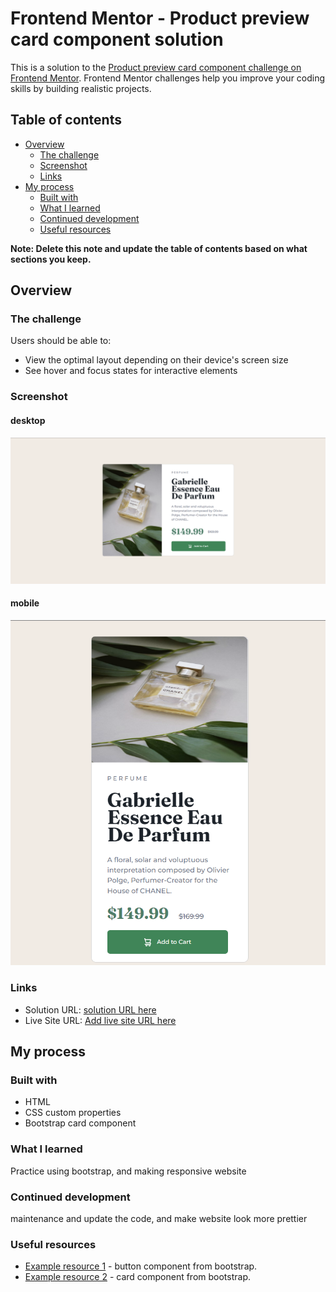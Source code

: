 # Frontend Mentor - Product preview card component solution

This is a solution to the [Product preview card component challenge on Frontend Mentor](https://www.frontendmentor.io/challenges/product-preview-card-component-GO7UmttRfa). Frontend Mentor challenges help you improve your coding skills by building realistic projects.

## Table of contents

- [Overview](#overview)
  - [The challenge](#the-challenge)
  - [Screenshot](#screenshot)
  - [Links](#links)
- [My process](#my-process)
  - [Built with](#built-with)
  - [What I learned](#what-i-learned)
  - [Continued development](#continued-development)
  - [Useful resources](#useful-resources)

**Note: Delete this note and update the table of contents based on what sections you keep.**

## Overview

### The challenge

Users should be able to:

- View the optimal layout depending on their device's screen size
- See hover and focus states for interactive elements

### Screenshot

#### desktop

![screenshot-desktop](./screenshot/product-preview-card-component-picture-desktop.png)

#### mobile

![screenshot-mobile](./screenshot/product-preview-card-component-picture-mobile.png)

### Links

- Solution URL: [solution URL here](https://github.com/Hakxep-wuqpuk-hyrze8/product-preview-card-component-challenge)
- Live Site URL: [Add live site URL here]()

## My process

### Built with

- HTML
- CSS custom properties
- Bootstrap card component

### What I learned

Practice using bootstrap, and making responsive website

### Continued development

maintenance and update the code, and make website look more prettier

### Useful resources

- [Example resource 1](https://getbootstrap.com/docs/5.2/components/buttons/#disabled-state) - button component from bootstrap.
- [Example resource 2](https://getbootstrap.com/docs/5.2/components/card/) - card component from bootstrap.

